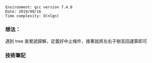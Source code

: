 ```
Environment: gcc version 7.4.0
Date: 2019/09/16
Time complexity: O(nlgn)
```
### 想法：

遇到 tree 直覺遞歸解，定義好中止條件，接著就將左右子樹丟回運算即可

### 技術筆記
